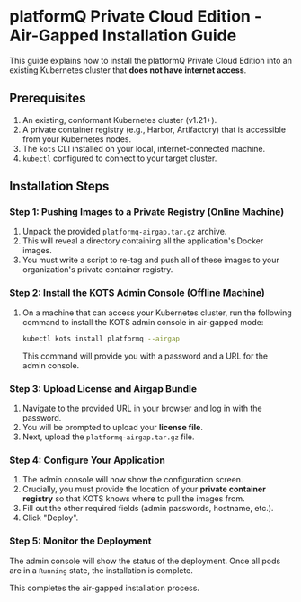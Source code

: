 # platformQ Private Cloud Edition - Air-Gapped Installation Guide

This guide explains how to install the platformQ Private Cloud Edition into an existing Kubernetes cluster that **does not have internet access**.

## Prerequisites

1.  An existing, conformant Kubernetes cluster (v1.21+).
2.  A private container registry (e.g., Harbor, Artifactory) that is accessible from your Kubernetes nodes.
3.  The `kots` CLI installed on your local, internet-connected machine.
4.  `kubectl` configured to connect to your target cluster.

## Installation Steps

### Step 1: Pushing Images to a Private Registry (Online Machine)

1.  Unpack the provided `platformq-airgap.tar.gz` archive.
2.  This will reveal a directory containing all the application's Docker images.
3.  You must write a script to re-tag and push all of these images to your organization's private container registry.

### Step 2: Install the KOTS Admin Console (Offline Machine)

1.  On a machine that can access your Kubernetes cluster, run the following command to install the KOTS admin console in air-gapped mode:
    ```bash
    kubectl kots install platformq --airgap
    ```
    This command will provide you with a password and a URL for the admin console.

### Step 3: Upload License and Airgap Bundle

1.  Navigate to the provided URL in your browser and log in with the password.
2.  You will be prompted to upload your **license file**.
3.  Next, upload the `platformq-airgap.tar.gz` file.

### Step 4: Configure Your Application

1.  The admin console will now show the configuration screen.
2.  Crucially, you must provide the location of your **private container registry** so that KOTS knows where to pull the images from.
3.  Fill out the other required fields (admin passwords, hostname, etc.).
4.  Click "Deploy".

### Step 5: Monitor the Deployment

The admin console will show the status of the deployment. Once all pods are in a `Running` state, the installation is complete.

This completes the air-gapped installation process. 